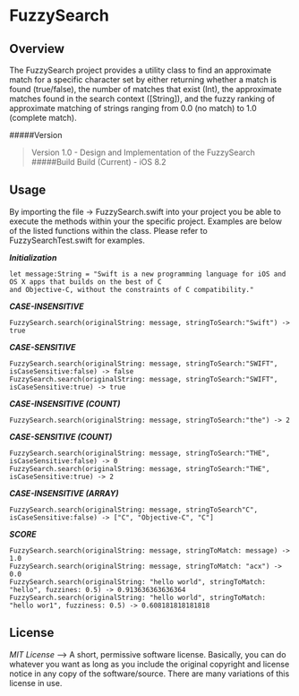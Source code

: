 # FuzzySearch

Overview
------------------------------

The FuzzySearch project provides a utility class to find an approximate match for a specific character set by either returning whether a match is found (true/false), the number of matches that exist (Int), the approximate matches found in the search context ([String]), and the fuzzy ranking of approximate matching of strings ranging from 0.0 (no match) to 1.0 (complete match). 

#####Version
>Version 1.0 - Design and Implementation of the FuzzySearch 
#####Build
>Build (Current) - iOS 8.2

Usage
------------------------------
By importing the file -> FuzzySearch.swift into your project you be able to execute the methods within your the specific project. Examples are below of the listed functions within the class. Please refer to FuzzySearchTest.swift for examples.

***Initialization***

    let message:String = "Swift is a new programming language for iOS and OS X apps that builds on the best of C                                 and Objective-C, without the constraints of C compatibility."

***CASE-INSENSITIVE***

    FuzzySearch.search(originalString: message, stringToSearch:"Swift") -> true

***CASE-SENSITIVE***

    FuzzySearch.search(originalString: message, stringToSearch:"SWIFT", isCaseSensitive:false) -> false
    FuzzySearch.search(originalString: message, stringToSearch:"SWIFT", isCaseSensitive:true) -> true
    
***CASE-INSENSITIVE (COUNT)***

    FuzzySearch.search(originalString: message, stringToSearch:"the") -> 2
    
***CASE-SENSITIVE (COUNT)***

    FuzzySearch.search(originalString: message, stringToSearch:"THE", isCaseSensitive:false) -> 0
    FuzzySearch.search(originalString: message, stringToSearch:"THE", isCaseSensitive:true) -> 2

***CASE-INSENSITIVE (ARRAY)***

    FuzzySearch.search(originalString: message, stringToSearch"C", isCaseSensitive:false) -> ["C", "Objective-C", "C"]
    
***SCORE***

    FuzzySearch.search(originalString: message, stringToMatch: message) -> 1.0
    FuzzySearch.search(originalString: message, stringToMatch: "acx") -> 0.0
    FuzzySearch.search(originalString: "hello world", stringToMatch: "hello", fuzzines: 0.5) -> 0.913636363636364
    FuzzySearch.search(originalString: "hello world", stringToMatch: "hello wor1", fuzziness: 0.5) -> 0.608181818181818

License
------------------------------

*MIT License* --> A short, permissive software license. Basically, you can do whatever you want as long as you include the original copyright and license notice in any copy of the software/source.  There are many variations of this license in use.
